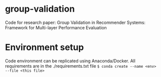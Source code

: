 # group-validation
Code for research paper: Group Validation in Recommender Systems: Framework for Multi-layer Performance Evaluation

# Environment setup
Code environment can be replicated using Anaconda/Docker. All requirements are in the ./requirements.txt file
`$ conda create --name <env> --file <this file>`
